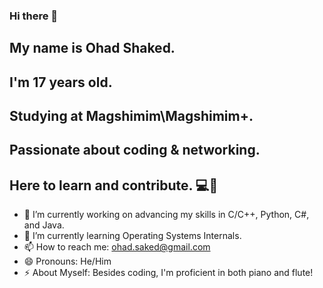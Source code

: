### Hi there 👋<br>
## My name is Ohad Shaked.<br>
## I'm 17 years old.<br>
## Studying at Magshimim\Magshimim+.<br>
## Passionate about coding & networking.<br>
## Here to learn and contribute. 💻🚀<br>

- 🔭 I’m currently working on advancing my skills in C/C++, Python, C#, and Java.
- 🌱 I’m currently learning Operating Systems Internals.
- 📫 How to reach me: ohad.saked@gmail.com
- 😄 Pronouns: He/Him
- ⚡ About Myself: Besides coding, I'm proficient in both piano and flute!
